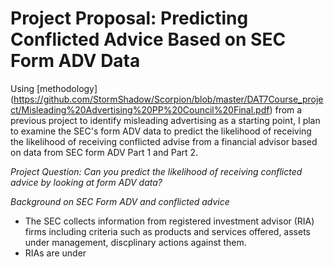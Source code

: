 # Project Proposal: Predicting Conflicted Advice Based on SEC Form ADV Data

Using [methodology] (https://github.com/StormShadow/Scorpion/blob/master/DAT7Course_project/Misleading%20Advertising%20PP%20Council%20Final.pdf) from a previous project to identify misleading advertising as a starting point, I plan to examine the SEC's form ADV data to predict the likelihood of receiving the likelihood of receiving conflicted advise from a financial advisor based on data from SEC form ADV Part 1 and Part 2.

*Project Question: Can you predict the likelihood of receiving conflicted advice by looking at form ADV data?*

*Background on SEC Form ADV and conflicted advice*

* The SEC collects information from registered investment advisor (RIA) firms including criteria such as products and services offered, assets under management, discplinary actions against them.  
* RIAs are under 